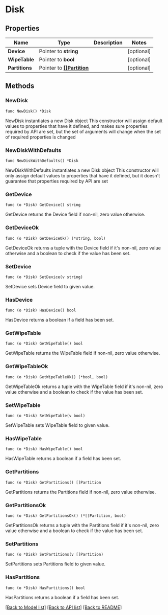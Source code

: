 # Disk

## Properties

Name | Type | Description | Notes
------------ | ------------- | ------------- | -------------
**Device** | Pointer to **string** |  | [optional] 
**WipeTable** | Pointer to **bool** |  | [optional] 
**Partitions** | Pointer to [**[]Partition**](Partition.md) |  | [optional] 

## Methods

### NewDisk

`func NewDisk() *Disk`

NewDisk instantiates a new Disk object
This constructor will assign default values to properties that have it defined,
and makes sure properties required by API are set, but the set of arguments
will change when the set of required properties is changed

### NewDiskWithDefaults

`func NewDiskWithDefaults() *Disk`

NewDiskWithDefaults instantiates a new Disk object
This constructor will only assign default values to properties that have it defined,
but it doesn't guarantee that properties required by API are set

### GetDevice

`func (o *Disk) GetDevice() string`

GetDevice returns the Device field if non-nil, zero value otherwise.

### GetDeviceOk

`func (o *Disk) GetDeviceOk() (*string, bool)`

GetDeviceOk returns a tuple with the Device field if it's non-nil, zero value otherwise
and a boolean to check if the value has been set.

### SetDevice

`func (o *Disk) SetDevice(v string)`

SetDevice sets Device field to given value.

### HasDevice

`func (o *Disk) HasDevice() bool`

HasDevice returns a boolean if a field has been set.

### GetWipeTable

`func (o *Disk) GetWipeTable() bool`

GetWipeTable returns the WipeTable field if non-nil, zero value otherwise.

### GetWipeTableOk

`func (o *Disk) GetWipeTableOk() (*bool, bool)`

GetWipeTableOk returns a tuple with the WipeTable field if it's non-nil, zero value otherwise
and a boolean to check if the value has been set.

### SetWipeTable

`func (o *Disk) SetWipeTable(v bool)`

SetWipeTable sets WipeTable field to given value.

### HasWipeTable

`func (o *Disk) HasWipeTable() bool`

HasWipeTable returns a boolean if a field has been set.

### GetPartitions

`func (o *Disk) GetPartitions() []Partition`

GetPartitions returns the Partitions field if non-nil, zero value otherwise.

### GetPartitionsOk

`func (o *Disk) GetPartitionsOk() (*[]Partition, bool)`

GetPartitionsOk returns a tuple with the Partitions field if it's non-nil, zero value otherwise
and a boolean to check if the value has been set.

### SetPartitions

`func (o *Disk) SetPartitions(v []Partition)`

SetPartitions sets Partitions field to given value.

### HasPartitions

`func (o *Disk) HasPartitions() bool`

HasPartitions returns a boolean if a field has been set.


[[Back to Model list]](../README.md#documentation-for-models) [[Back to API list]](../README.md#documentation-for-api-endpoints) [[Back to README]](../README.md)


